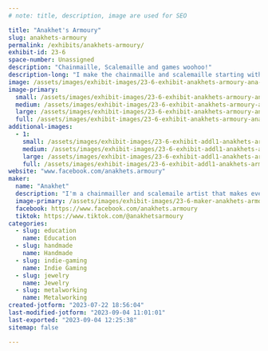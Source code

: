 ```yaml
---
# note: title, description, image are used for SEO

title: "Anakhet's Armoury"
slug: anakhets-armoury
permalink: /exhibits/anakhets-armoury/
exhibit-id: 23-6
space-number: Unassigned
description: "Chainmaille, Scalemaille and games woohoo!"
description-long: "I make the chainmaille and scalemaille starting with just a pile of supplies, two pliers, and my own ideas. The Abandons is a game my husband developed in college while getting a degree in architecture. "
image: /assets/images/exhibit-images/23-6-exhibit-anakhets-armoury-ana-at-metro-large.jpg
image-primary: 
  small: /assets/images/exhibit-images/23-6-exhibit-anakhets-armoury-ana-at-metro-small.jpg
  medium: /assets/images/exhibit-images/23-6-exhibit-anakhets-armoury-ana-at-metro-medium.jpg
  large: /assets/images/exhibit-images/23-6-exhibit-anakhets-armoury-ana-at-metro-large.jpg
  full: /assets/images/exhibit-images/23-6-exhibit-anakhets-armoury-ana-at-metro-full.jpg
additional-images: 
  - 1:
    small: /assets/images/exhibit-images/23-6-exhibit-addl1-anakhets-armoury-273524380-364322412361776-2221735605355788464-n-small.jpg
    medium: /assets/images/exhibit-images/23-6-exhibit-addl1-anakhets-armoury-273524380-364322412361776-2221735605355788464-n-medium.jpg
    large: /assets/images/exhibit-images/23-6-exhibit-addl1-anakhets-armoury-273524380-364322412361776-2221735605355788464-n-large.jpg
    full: /assets/images/exhibit-images/23-6-exhibit-addl1-anakhets-armoury-273524380-364322412361776-2221735605355788464-n-full.jpg
website: "www.facebook.com/anakhets.armoury"
maker: 
  name: "Anakhet"
  description: "I'm a chainmailler and scalemaile artist that makes everything from modern pretties to historical recreations. I got my first pair of pliers around age 7 and started with just doing quick repairs during renfaires. Now 30 years later I'm making new items and even doing wire to rivet historical maile! "
  image-primary: /assets/images/exhibit-images/23-6-maker-anakhets-armoury-anakhet-the-smith-medium.jpg
  facebook: https://www.facebook.com/anakhets.armoury
  tiktok: https://www.tiktok.com/@anakhetsarmoury
categories: 
  - slug: education
    name: Education
  - slug: handmade
    name: Handmade
  - slug: indie-gaming
    name: Indie Gaming
  - slug: jewelry
    name: Jewelry
  - slug: metalworking
    name: Metalworking
created-jotform: "2023-07-22 18:56:04"
last-modified-jotform: "2023-09-04 11:01:01"
last-exported: "2023-09-04 12:25:38"
sitemap: false

---
```


